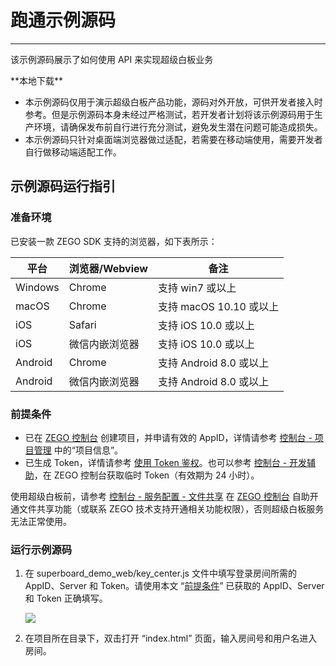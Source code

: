 # 跑通示例源码

---

<Note title="说明">该示例源码展示了如何使用 API 来实现超级白板业务</Note>

<Card title="示例源码" href="https://artifact-demo.zego.im/SuperBoardSDK/Web/DemoSourceCode/superboard_demo_web.zip" target="_blank">
**本地下载**
</Card>

<Warning title="注意">

- 本示例源码仅用于演示超级白板产品功能，源码对外开放，可供开发者接入时参考。但是示例源码本身未经过严格测试，若开发者计划将该示例源码用于生产环境，请确保发布前自行进行充分测试，避免发生潜在问题可能造成损失。
- 本示例源码只针对桌面端浏览器做过适配，若需要在移动端使用，需要开发者自行做移动端适配工作。
</Warning>


## 示例源码运行指引

### 准备环境
已安装一款 ZEGO SDK 支持的浏览器，如下表所示：


| 平台 |  浏览器/Webview | 备注 |
| --- | ------- | ------- |
| Windows  | Chrome  | 支持 win7 或以上  |
| macOS   |  Chrome  |  支持 macOS 10.10 或以上|
| iOS   |     Safari  |  支持 iOS 10.0 或以上 |
| iOS  |   微信内嵌浏览器|支持 iOS 10.0 或以上   |
| Android |    Chrome   | 支持 Android 8.0 或以上  |
| Android |  微信内嵌浏览器  | 支持 Android 8.0 或以上  |


### 前提条件

- 已在 [ZEGO 控制台](https://console.zego.im) 创建项目，并申请有效的 AppID，详情请参考 [控制台 - 项目管理](https://doc-zh.zego.im/article/12107) 中的“项目信息”。
- 已生成 Token，详情请参考 [使用 Token 鉴权](/super-board-web/quick-start/user-access-control)。也可以参考 [控制台 - 开发辅助](https://doc-zh.zego.im/article/16309)，在 ZEGO 控制台获取临时 Token（有效期为 24 小时）。


<Warning title="注意">

使用超级白板前，请参考 [控制台 - 服务配置 - 文件共享](https://doc-zh.zego.im/article/14338) 在 [ZEGO 控制台](https://console.zego.im) 自助开通文件共享功能（或联系 ZEGO 技术支持开通相关功能权限），否则超级白板服务无法正常使用。
</Warning>

### 运行示例源码

1. 在 superboard_demo_web/key_center.js 文件中填写登录房间所需的 AppID、Server 和 Token。请使用本文 “[前提条件](#前提条件)” 已获取的 AppID、Server 和 Token 正确填写。

    <Frame width="512" height="auto" caption=""><img src="https://doc-media.zego.im/sdk-doc/Pics/Web/WhiteBoard/appid_var.jpeg" /></Frame>

2. 在项目所在目录下，双击打开 “index.html” 页面，输入房间号和用户名进入房间。
